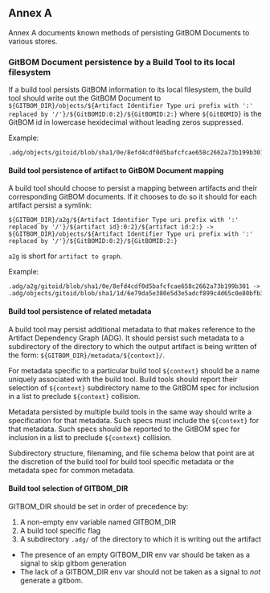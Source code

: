 ## Annex A

Annex A documents known methods of persisting GitBOM Documents to various stores.
### GitBOM Document persistence by a Build Tool to its local filesystem

If a build tool persists GitBOM information to its local filesystem, the build tool should write out the GitBOM Document to ```${GITBOM_DIR}/objects/${Artifact Identifier Type uri prefix with ':' replaced by '/'}/${GitBOMID:0:2}/${GitBOMID:2:}``` where ```${GitBOMID}``` is the GitBOM id in lowercase hexidecimal without leading zeros suppressed.

Example:

```
.adg/objects/gitoid/blob/sha1/0e/8efd4cdf0d5bafcfcae658c2662a73b199b301
```

#### Build tool persistence of artifact to GitBOM Document mapping

A build tool should choose to persist a mapping between artifacts and their corresponding GitBOM documents.  If it chooses
to do so it should for each artifact persist a symlink:

```${GITBOM_DIR}/a2g/${Artifact Identifier Type uri prefix with ':' replaced by '/'}/${artifact id}:0:2}/${artifact id:2:} -> ${GITBOM_DIR}/objects/${Artifact Identifier Type uri prefix with ':' replaced by '/'}/${GitBOMID:0:2}/${GitBOMID:2:}```

`a2g` is short for `artifact to graph`.

Example:

```
.adg/a2g/gitoid/blob/sha1/0e/8efd4cdf0d5bafcfcae658c2662a73b199b301 -> .adg/objects/gitoid/blob/sha1/1d/6e79da5e380e5d3e5adcf899c4d65c0e80bfb3
```

#### Build tool persistence of related metadata

A build tool may persist additional metadata to that makes reference to the Artifact Dependency Graph (ADG).
It should persist such metadata to a subdirectory of the directory to which the output artifact is being written of the form: ```${GITBOM_DIR}/metadata/${context}/```.  

For metadata specific to a particular build tool ```${context}``` should be a name uniquely associated with the build tool.  Build tools should report their selection of ```${context}``` subdirectory name to the GitBOM spec for inclusion in a list to preclude ```${context}``` collision.

Metadata persisted by multiple build tools in the same way should write a specification for that metadata.  Such specs must include the ```${context}``` for that metadata.  Such specs should be reported to the GitBOM spec for inclusion in a list to preclude ```${context}``` collision.

Subdirectory structure, filenaming, and file schema below that point are at the discretion of the build tool for build tool specific metadata or the metadata spec for common metadata.

#### Build tool selection of GITBOM_DIR

GITBOM_DIR should be set in order of precedence by:
1.  A non-empty env variable named GITBOM_DIR
2.  A build tool specific flag
3.  A subdirectory ```.adg/``` of the directory to which it is writing out the artifact

- The presence of an empty GITBOM_DIR env var should be taken as a signal to skip gitbom generation
- The lack of a GITBOM_DIR env var should not be taken as a signal to _not_ generate a gitbom.

